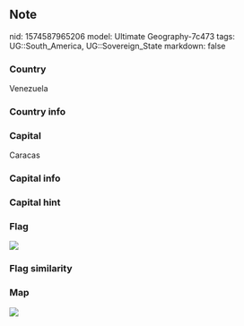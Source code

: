 ## Note
nid: 1574587965206
model: Ultimate Geography-7c473
tags: UG::South_America, UG::Sovereign_State
markdown: false

### Country
Venezuela

### Country info


### Capital
Caracas

### Capital info


### Capital hint


### Flag
<img src="ug-flag-venezuela.png">

### Flag similarity


### Map
<img src="ug-map-venezuela.png">
